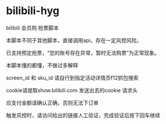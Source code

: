 # bilibili-hyg
bilibili 会员购 抢票脚本

本脚本不同于其他脚本，直接调用api，存在一定风控风险。

已支持预定抢票，“您的账号存在异常，暂时无法购票”为正常现象。

本脚本懂的都懂，不做过多解释

screen_id 和 sku_id 请自行到指定活动详情页f12抓包搜索

cookie请提取show.bilibili.com 发送出去的cookie 请求头

应支付金额请确认正确，否则无法下订单

触发风控时，请访问给出的链接人工验证，完成验证后按下回车继续
